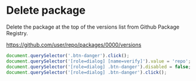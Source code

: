 # Delete package

Delete the package at the top of the versions list from Github Package Registry.

<https://github.com/user/repo/packages/0000/versions>

```javascript
document.querySelector('.btn-danger').click();
document.querySelector('[role=dialog] [name=verify]').value = 'repo';
document.querySelector('[role=dialog] .btn-danger').disabled = false;
document.querySelector('[role=dialog] .btn-danger').click();
```

